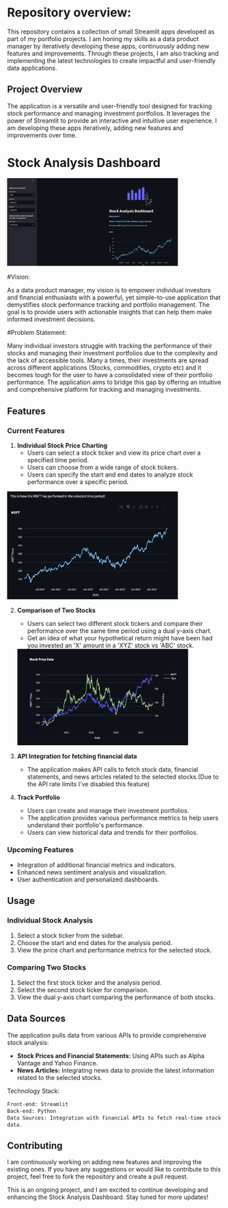 # Repository overview:
This repository contains a collection of small Streamlit apps developed as part of my portfolio projects. 
I am honing my skills as a data product manager by iteratively developing these apps, continuously adding new features and improvements. 
Through these projects, I am also tracking and implementing the latest technologies to create impactful and user-friendly data applications.

## Project Overview

The application is a versatile and user-friendly tool designed for tracking stock performance and managing investment portfolios. 
It leverages the power of Streamlit to provide an interactive and intuitive user experience.
I am developing these apps iteratively, adding new features and improvements over time.


# Stock Analysis Dashboard
<img src="logos/stock_dashboard_1.png" alt="Stock Dashboard" width="400"/>


#Vision:

As a data product manager, my vision is to empower individual investors and financial enthusiasts with a powerful, yet simple-to-use application that demystifies stock performance tracking and portfolio management. 
The goal is to provide users with actionable insights that can help them make informed investment decisions.


#Problem Statement:

Many individual investors struggle with tracking the performance of their stocks and managing their investment portfolios due to the complexity and the lack of accessible tools. 
Many a times, their investments are spread across different applications (Stocks, commodities, crypto etc) and it becomes tough for the user to have a consolidated view of their portfolio performance.
The application aims to bridge this gap by offering an intuitive and comprehensive platform for tracking and managing investments.


## Features

### Current Features

1. **Individual Stock Price Charting**
   - Users can select a stock ticker and view its price chart over a specified time period.
   - Users can choose from a wide range of stock tickers.
   - Users can specify the start and end dates to analyze stock performance over a specific period.
   
  <img src="logos/single_stock.png" alt="Single Stock" width="400"/>

2. **Comparison of Two Stocks**
   - Users can select two different stock tickers and compare their performance over the same time period using a dual y-axis chart.
   - Get an idea of what your hypothetical return might have been had you invested an 'X' amount in a 'XYZ' stock vs 'ABC' stock.
   <img src="logos/Stock-Comparisons.png" alt="Single Stock" width="400"/>


3. **API Integration for fetching financial data**
   - The application makes API calls to fetch stock data, financial statements, and news articles related to the selected stocks.(Due to the API rate limits I've disabled this feature)

4. **Track Portfolio**
   - Users can create and manage their investment portfolios.
   - The application provides various performance metrics to help users understand their portfolio's performance.
   - Users can view historical data and trends for their portfolios.

### Upcoming Features

- Integration of additional financial metrics and indicators.
- Enhanced news sentiment analysis and visualization.
- User authentication and personalized dashboards.


## Usage

### Individual Stock Analysis

1. Select a stock ticker from the sidebar.
2. Choose the start and end dates for the analysis period.
3. View the price chart and performance metrics for the selected stock.

### Comparing Two Stocks

1. Select the first stock ticker and the analysis period.
2. Select the second stock ticker for comparison.
3. View the dual y-axis chart comparing the performance of both stocks.

## Data Sources

The application pulls data from various APIs to provide comprehensive stock analysis:

- **Stock Prices and Financial Statements:** Using APIs such as Alpha Vantage and Yahoo Finance.
- **News Articles:** Integrating news data to provide the latest information related to the selected stocks.

Technology Stack:

    Front-end: Streamlit
    Back-end: Python
    Data Sources: Integration with financial APIs to fetch real-time stock data.

## Contributing

I am continuously working on adding new features and improving the existing ones. If you have any suggestions or would like to contribute to this project, feel free to fork the repository and create a pull request.


This is an ongoing project, and I am excited to continue developing and enhancing the Stock Analysis Dashboard. Stay tuned for more updates!

